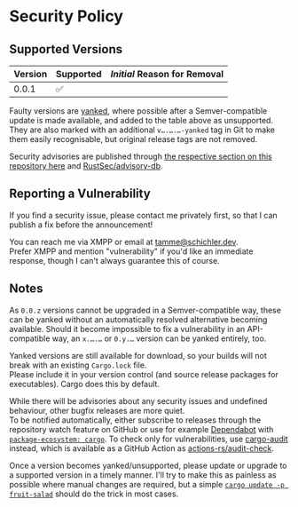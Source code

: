 # Security Policy

## Supported Versions

| Version | Supported          | ***Initial*** Reason for Removal |
| ------- | ------------------ | -------------------------------- |
| 0.0.1   | :white_check_mark: |                                  |

Faulty versions are [yanked](https://doc.rust-lang.org/cargo/commands/cargo-yank.html), where possible after a Semver-compatible update is made available, and added to the table above as unsupported.  
They are also marked with an additional `v….….…-yanked` tag in Git to make them easily recognisable, but original release tags are not removed.

Security advisories are published through [the respective section on this repository here](https://github.com/Tamschi/fruit-salad/security/advisories) and [RustSec/advisory-db](https://github.com/RustSec/advisory-db).

## Reporting a Vulnerability

If you find a security issue, please contact me privately first, so that I can publish a fix before the announcement!

You can reach me via XMPP or email at [tamme@schichler.dev](mailto:tamme@schichler.dev).  
Prefer XMPP and mention "vulnerability" if you'd like an immediate response, though I can't always guarantee this of course.

## Notes

As `0.0.z` versions cannot be upgraded in a Semver-compatible way, these can be yanked without an automatically resolved alternative becoming available.
Should it become impossible to fix a vulnerability in an API-compatible way, an `x.….…` or `0.y.…` version can be yanked entirely, too.

Yanked versions are still available for download, so your builds will not break with an existing `Cargo.lock` file.  
Please include it in your version control (and source release packages for executables). Cargo does this by default.

While there will be advisories about any security issues and undefined behaviour, other bugfix releases are more quiet.  
To be notified automatically, either subscribe to releases through the repository watch feature on GitHub or use for example [Dependabot] with [`package-ecosystem: cargo`](https://docs.github.com/en/code-security/supply-chain-security/keeping-your-dependencies-updated-automatically/configuration-options-for-dependency-updates#package-ecosystem).
To check only for vulnerabilities, use [cargo-audit](https://github.com/RustSec/rustsec/tree/main/cargo-audit#readme) instead, which is available as a GitHub Action as [actions-rs/audit-check](https://github.com/actions-rs/audit-check#readme).

Once a version becomes yanked/unsupported, please update or upgrade to a supported version in a timely manner.
I'll try to make this as painless as possible where manual changes are required, but a simple [`cargo update -p fruit-salad`](https://doc.rust-lang.org/cargo/commands/cargo-update.html) should do the trick in most cases.

[Dependabot]: https://docs.github.com/en/code-security/supply-chain-security/keeping-your-dependencies-updated-automatically
